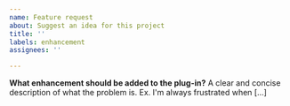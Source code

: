 ```yaml
---
name: Feature request
about: Suggest an idea for this project
title: ''
labels: enhancement
assignees: ''

---
```


**What enhancement should be added to the plug-in?**
A clear and concise description of what the problem is. Ex. I'm always frustrated when [...]
